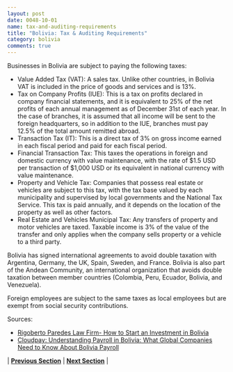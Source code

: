 ```yaml
---
layout: post
date: 0048-10-01
name: tax-and-auditing-requirements
title: "Bolivia: Tax & Auditing Requirements"
category: bolivia
comments: true
---
```


Businesses in Bolivia are subject to paying the following taxes:

  * Value Added Tax (VAT): A sales tax. Unlike other countries, in Bolivia VAT is included in the price of goods and services and is 13%.
  * Tax on Company Profits (IUE): This is a tax on profits declared in company financial statements, and it is equivalent to 25% of the net profits of each annual management as of December 31st of each year. In the case of branches, it is assumed that all income will be sent to the foreign headquarters, so in addition to the IUE, branches must pay 12.5% of the total amount remitted abroad.
  * Transaction Tax (IT): This is a direct tax of 3% on gross income earned in each fiscal period and paid for each fiscal period.
  * Financial Transaction Tax: This taxes the operations in foreign and domestic currency with value maintenance, with the rate of $1.5 USD per transaction of $1,000 USD or its equivalent in national currency with value maintenance.
  * Property and Vehicle Tax: Companies that possess real estate or vehicles are subject to this tax, with the tax base valued by each municipality and supervised by local governments and the National Tax Service. This tax is paid annually, and it depends on the location of the property as well as other factors.
  * Real Estate and Vehicles Municipal Tax: Any transfers of property and motor vehicles are taxed. Taxable income is 3% of the value of the transfer and only applies when the company sells property or a vehicle to a third party.

Bolivia has signed international agreements to avoid double taxation with Argentina, Germany, the UK, Spain, Sweden, and France. Bolivia is also part of the Andean Community, an international organization that avoids double taxation between member countries (Colombia, Peru, Ecuador, Bolivia, and Venezuela).
 
Foreign employees are subject to the same taxes as local employees but are exempt from social security contributions.

Sources:

  * [Rigoberto Paredes Law Firm- How to Start an Investment in Bolivia](https://www.rigobertoparedes.com/es/how-to-start-an-investment-in-bolivia)
  * [Cloudpay: Understanding Payroll in Bolivia: What Global Companies Need to Know About Bolivia Payroll](https://www.cloudpay.net/resources/understanding-payroll-in-bolivia-what-global-companies-need-to-know-about-bolivia-payroll)



| **[Previous Section]( https://neo-project.github.io/global-blockchain-compliance-hub//bolivia/bolivia-team-member-nationality-requirements.html)** | **[Next Section]( https://neo-project.github.io/global-blockchain-compliance-hub//bolivia/bolivia-governing-by-law.html)** |
